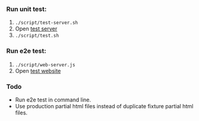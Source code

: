 ### Run unit test:
1. `./script/test-server.sh`
2. Open [test server](http://localhost:9876)
3. `./script/test.sh`

### Run e2e test:
1. `./script/web-server.js`
2. Open [test website](http://localhost:8000/test/functional/javascript/runner.html)

### Todo
* Run e2e test in command line.
* Use production partial html files instead of duplicate fixture partial html files.